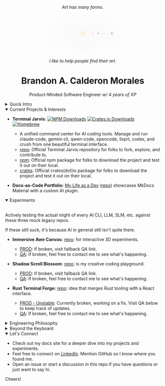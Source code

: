 <p align="center">
  <em>Art has many forms.</em>
</p>

<p align="center">
  <img src="assets/orbit.svg" alt="Animated solar orbit" style="width:50%;" />
</p>

<p align="center"><em>I like to help people find their art.</em></p>

<div align="center">

# Brandon A. Calderon Morales

Product-Minded Software Engineer <em>w/ 4 years of XP</em>

</div>

<details>
<summary>Quick Intro</summary>

Once a U.S. Marine managing legal cases, I'm now a self-taught software engineer pursuing a computer science degree. I love turning messy problems into reliable systems and documenting what I learn along the way.

</details>

<details open>
<summary>Current Projects & Interests</summary>

- **Terminal Jarvis**:
[![NPM Downloads](https://img.shields.io/npm/dm/terminal-jarvis.svg?logo=npm&label=NPM%20Downloads)](https://www.npmjs.com/package/terminal-jarvis) [![Crates.io Downloads](https://img.shields.io/crates/d/terminal-jarvis.svg?logo=rust&label=Crates.io%20Downloads)](https://crates.io/crates/terminal-jarvis) [![Homebrew](https://img.shields.io/badge/Homebrew-Available-blue.svg?logo=homebrew)](https://github.com/BA-CalderonMorales/homebrew-terminal-jarvis)

  - A unified command center for AI coding tools. Manage and run claude-code, gemini-cli, qwen-code, opencode, llxprt, codex, and crush from one beautiful terminal interface. 
  - [repo](https://github.com/BA-CalderonMorales/terminal-jarvis): Official Terminal Jarvis repository for folks to fork, explore, and contribute to.
  - [npm](https://www.npmjs.com/package/terminal-jarvis): Official npm package for folks to download the project and test it out on their local.
  - [crates](https://crates.io/crates/terminal-jarvis): Official crates(dot)io package for folks to download the project and test it out on their local.

- **Docs-as-Code Portfolio:** [My Life as a Dev](https://ba-calderonmorales.github.io/my-life-as-a-dev/) ([repo](https://github.com/BA-CalderonMorales/my-life-as-a-dev)) showcases MkDocs Material with a custom AI plugin.

</details>

<details open>
<summary>Experiments</summary>
<br />

Actively testing the actual might of every AI CLI, LLM, SLM, etc. against these three mock legacy repos.

If these still suck, it's because AI in general still isn't quite there.

- **Immersive Awe Canvas:** [repo](https://github.com/BA-CalderonMorales/immersive-awe-canvas): for interactive 3D experiments.
  - [PROD](https://immersive-awe-canvas.lovable.app): If broken, visit fallback QA link.
  - [QA](https://ba-calderonmorales.github.io/immersive-awe-canvas): If broken, feel free to contact me to see what's happening.

- **Shadow Scroll Blossom:** [repo](https://github.com/BA-CalderonMorales/shadow-scroll-blossom): is my creative coding playground.
  - [PROD](https://shadow-scroll-blossom.lovable.app/): If broken, visit fallback QA link.
  - [QA](https://ba-calderonmorales.github.io/shadow-scroll-blossom): If broken, feel free to contact me to see what's happening.

- **Rust Terminal Forge:** [repo](https://github.com/BA-CalderonMorales/rust-terminal-forge): idea that merges Rust tooling with a React interface.
  - [PROD - Unstable](https://rust-terminal-forge.lovable.app/): Currently broken, working on a fix. Visit QA below to keep track of updates.
  - [QA](https://ba-calderonmorales.github.io/rust-terminal-forge/): If broken, feel free to contact me to see what's happening.

</details>

<details>
<summary>Engineering Philosophy</summary>

- Documentation deserves the same care as code. I version and test it like any other artifact.
- Modernizing legacy systems is a challenge I enjoy – there's satisfaction in making old code new again.
- Code should deliver real value, so I approach problems with a product mindset.

</details>

<details>
<summary>Beyond the Keyboard</summary>

I'm bilingual (English/Spanish), a lifelong learner, and a fan of automating everyday tasks. You'll often find me experimenting with new tooling or helping teammates master their workflows.

</details>

<details open>
<summary>Let's Connect</summary>

- Check out my docs site for a deeper dive into my projects and experiments.
- Feel free to connect on [LinkedIn](https://www.linkedin.com/in/bcalderonmorales-cmoe/). Mention GitHub so I know where you found me.
- Open an issue or start a discussion in this repo if you have questions or just want to say hi.

</details>

Cheers!
